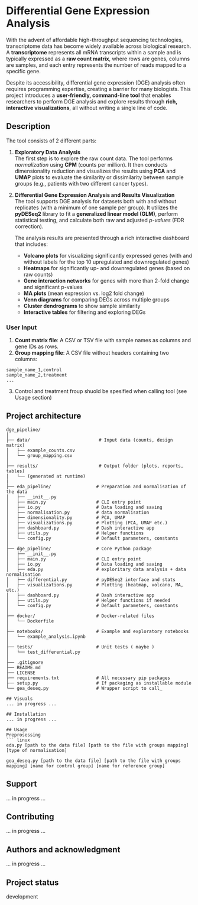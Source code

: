 # Differential Gene Expression Analysis

With the advent of affordable high-throughput sequencing technologies, transcriptome data has become widely available across biological research. A **transcriptome** represents all mRNA transcripts within a sample and is typically expressed as a **raw count matrix**, where rows are genes, columns are samples, and each entry represents the number of reads mapped to a specific gene.

Despite its accessibility, differential gene expression (DGE) analysis often requires programming expertise, creating a barrier for many biologists. This project introduces a **user-friendly, command-line tool** that enables researchers to perform DGE analysis and explore results through **rich, interactive visualizations**, all without writing a single line of code.


## Description

The tool consists of 2 different parts:

1. **Exploratory Data Analysis**  \
   The first step is to explore the raw count data. The tool performs *normalization* using **CPM** (counts per million). It then conducts dimensionality reduction and visualizes the results using **PCA** and **UMAP** plots to evaluate the similarity or dissimilarity between sample groups (e.g., patients with two different cancer types).

2. **Differential Gene Expression Analysis and Results Visualization** \
   The tool supports DGE analysis for datasets both with and without replicates (with a minimum of one sample per group). It utilizes the **pyDESeq2** library to fit a **generalized linear model (GLM)**, perform statistical testing, and calculate both raw and adjusted *p-values* (FDR correction).

   The analysis results are presented through a rich interactive dashboard that includes:

   - **Volcano plots** for visualizing significantly expressed genes (with and without labels for the top 10 upregulated and downregulated genes)
   - **Heatmaps** for significantly up- and downregulated genes (based on raw counts)
   - **Gene interaction networks** for genes with more than 2-fold change and significant p-values
   - **MA plots** (mean expression vs. log2 fold change)
   - **Venn diagrams** for comparing DEGs across multiple groups
   - **Cluster dendrograms** to show sample similarity
   - **Interactive tables** for filtering and exploring DEGs

### User Input

1. **Count matrix file**: A CSV or TSV file with sample names as columns and gene IDs as rows.  
2. **Group mapping file**: A CSV file without headers containing two columns:

```
sample_name_1,control
sample_name_2,treatment
...
```

3. Control and treatment froup shuold be spesified when calling tool (see Usage section)

## Project architecture
```text
dge_pipeline/
│
├── data/                          # Input data (counts, design matrix)
│   ├── example_counts.csv
│   └── group_mapping.csv
│
├── results/                       # Output folder (plots, reports, tables)
│   └── (generated at runtime)
|
├── eda_pipeline/                 # Preparation and normalisation of the data
│   ├── __init__.py
│   ├── main.py                   # CLI entry point
│   ├── io.py                     # Data loading and saving
│   ├── normalisation.py          # data normalisation
│   ├── dimensionality.py         # PCA, UMAP
│   ├── visualizations.py         # Plotting (PCA, UMAP etc.)
│   ├── dashboard.py              # Dash interactive app
│   ├── utils.py                  # Helper functions
│   └── config.py                 # Default parameters, constants
│
├── dge_pipeline/                 # Core Python package
│   ├── __init__.py
│   ├── main.py                   # CLI entry point
│   ├── io.py                     # Data loading and saving
│   ├── eda.py                    # exploritary data analysis + data normalisation
│   ├── differential.py           # pyDESeq2 interface and stats
│   ├── visualizations.py         # Plotting (heatmap, volcano, MA, etc.)
│   ├── dashboard.py              # Dash interactive app
│   ├── utils.py                  # Helper functions if needed
│   └── config.py                 # Default parameters, constants
│
├── docker/                       # Docker-related files
│   └── Dockerfile
│
├── notebooks/                    # Example and exploratory notebooks
│   └── example_analysis.ipynb
│
├── tests/                        # Unit tests ( maybe )
│   └── test_differential.py
│
├── .gitignore
├── README.md
├── LICENSE
├── requirements.txt              # All necessary pip packages
├── setup.py                      # If packaging as installable module
└── gea_deseq.py                  # Wrapper script to call_

## Visuals
... in progress ...

## Installation
... in progress ...

## Usage
Preprosessing
``` linux
eda.py [path to the data file] [path to the file with groups mapping] [type of normalisation]
```

``` linux
gea_deseq.py [path to the data file] [path to the file with groups mapping] [name for control group] [name for reference group]
```

## Support
... in progress ...

## Contributing
... in progress ...

## Authors and acknowledgment
... in progress ...


## Project status
development